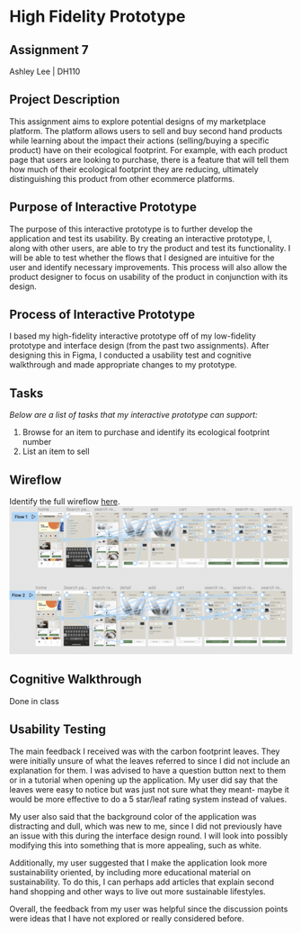 # High Fidelity Prototype
## Assignment 7
Ashley Lee | DH110

## Project Description

This assignment aims to explore potential designs of my marketplace platform. The platform allows users to sell and buy second hand products while learning about the impact their actions (selling/buying a specific product) have on their ecological footprint. For example, with each product page that users are looking to purchase, there is a feature that will tell them how much of their ecological footprint they are reducing, ultimately distinguishing this product from other ecommerce platforms.

## Purpose of Interactive Prototype

The purpose of this interactive prototype is to further develop the application and test its usability. By creating an interactive prototype, I, along with other users, are able to try the product and test its functionality. I will be able to test whether the flows that I designed are intuitive for the user and identify necessary improvements. This process will also allow the product designer to focus on usability of the product in conjunction with its design.


## Process of Interactive Prototype
I based my high-fidelity interactive prototype off of my low-fidelity prototype and interface design (from the past two assignments). After designing this in Figma, I conducted a usability test and cognitive walkthrough and made appropriate changes to my prototype.

## Tasks
*Below are a list of tasks that my interactive prototype can support:*
1. Browse for an item to purchase and identify its ecological footprint number
2. List an item to sell

## Wireflow
Identify the full wireflow [here](https://www.figma.com/proto/VpqdgQCq4hXkTaxqyZjZRL/Assignment-7---High-Fidelity-Prototype?node-id=37%3A624&scaling=scale-down&page-id=0%3A1&starting-point-node-id=37%3A624).
![wireflow](2.png)

## Cognitive Walkthrough
Done in class

## Usability Testing
The main feedback I received was with the carbon footprint leaves. They were initially unsure of what the leaves referred to since I did not include an explanation for them. I was advised to have a question button next to them or in a tutorial when opening up the application. My user did say that the leaves were easy to notice but was just not sure what they meant- maybe it would be more effective to do a 5 star/leaf rating system instead of values.

My user also said that the background color of the application was distracting and dull, which was new to me, since I did not previously have an issue with this during the interface design round. I will look into possibly modifying this into something that is more appealing, such as white. 

Additionally, my user suggested that I make the application look more sustainability oriented, by including more educational material on sustainability. To do this, I can perhaps add articles that explain second hand shopping and other ways to live out more sustainable lifestyles.

Overall, the feedback from my user was helpful since the discussion points were ideas that I have not explored or really considered before.

